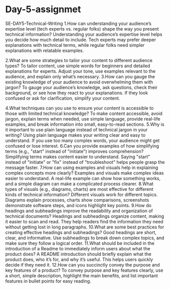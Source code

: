 # Day-5-assignmet
SE-DAY5-Technical-Writing
1.How can understanding your audience’s expertise level (tech experts vs. regular folks) shape the way you present technical information?
Understanding your audience’s expertise level helps you decide how much detail to include. Tech experts may prefer deeper explanations with technical terms, while regular folks need simpler explanations with relatable examples.


2.What are some strategies to tailor your content to different audience types?
To tailor content, use simple words for beginners and detailed explanations for experts. Adjust your tone, use examples relevant to the audience, and explain only what’s necessary.
3.How can you gauge the existing knowledge of your audience to avoid overwhelming them with jargon?
To gauge your audience’s knowledge, ask questions, check their background, or see how they react to your explanations. If they look confused or ask for clarification, simplify your content.


4.What techniques can you use to ensure your content is accessible to those with limited technical knowledge?
To make content accessible, avoid jargon, explain terms when needed, use simple language, provide real-life examples, and break information into small, easy-to-read sections.
5.Why is it important to use plain language instead of technical jargon in your writing?
Using plain language makes your writing clear and easy to understand. If you use too many complex words, your audience might get confused or lose interest.
6.Can you provide examples of how simplifying terms (e.g., "start" instead of "initiate") improves comprehension?
Simplifying terms makes content easier to understand. Saying "start" instead of "initiate" or "fix" instead of "troubleshoot" helps people grasp the message faster.
7.How can using examples and visuals help in explaining complex concepts more clearly?
Examples and visuals make complex ideas easier to understand. A real-life example can show how something works, and a simple diagram can make a complicated process clearer.
8.What types of visuals (e.g., diagrams, charts) are most effective for different kinds of technical information?
Different visuals work for different topics. Diagrams explain processes, charts show comparisons, screenshots demonstrate software steps, and icons highlight key points.
9.How do headings and subheadings improve the readability and organization of technical documents?
Headings and subheadings organize content, making it easier to scan and read. They help readers find the information they need without getting lost in long paragraphs.
10.What are some best practices for creating effective headings and subheadings?
Good headings are short, clear, and informative. Use subheadings to break down complex topics, and make sure they follow a logical order.
11.What should be included in the introduction of a Readme to immediately inform users about what the product does?
A README introduction should briefly explain what the product does, who it’s for, and why it’s useful. This helps users quickly decide if they need it.
12.How can you succinctly convey the purpose and key features of a product?
To convey purpose and key features clearly, use a short, simple description, highlight the main benefits, and list important features in bullet points for easy reading.
